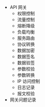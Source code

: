 - API 网关
    - 权限控制
    - 流量控制
    - 熔断降级
    - 负载均衡
    - 服务路由
    - 协议转换
    - 数据加密
    - 数据签名
    - 数据验签
    - 参数校验
    - 参数转换
    - IP 访问控制
    - 日志记录
    - 报文校验
- 网关问题记录
